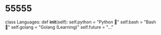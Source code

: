 # 55555
class Languages:   def __init__(self):     self.python = "Python 🐍"     self.bash = "Bash 🔩"     self.golang = "Golang (Learning)"     self.future = "..."
